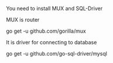 You need to install MUX and SQL-Driver

MUX is router

go get -u github.com/gorilla/mux

It is driver for connecting to database

go get -u github.com/go-sql-driver/mysql